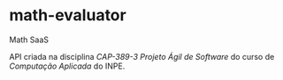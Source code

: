 # math-evaluator
Math SaaS

API criada na disciplina *CAP-389-3 Projeto Ágil de Software* do curso de *Computação Aplicada* do INPE.
